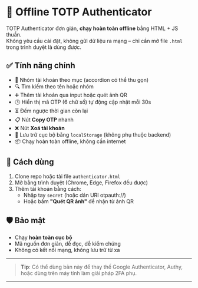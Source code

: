 # 🔐 Offline TOTP Authenticator

TOTP Authenticator đơn giản, **chạy hoàn toàn offline** bằng HTML + JS thuần.  
Không yêu cầu cài đặt, không gửi dữ liệu ra mạng – chỉ cần mở file `.html` trong trình duyệt là dùng được.

## ✅ Tính năng chính

- 👥 Nhóm tài khoản theo mục (accordion có thể thu gọn)
- 🔍 Tìm kiếm theo tên hoặc nhóm
- ➕ Thêm tài khoản qua input hoặc quét ảnh QR
- 🕒 Hiển thị mã OTP (6 chữ số) tự động cập nhật mỗi 30s
- ⏳ Đếm ngược thời gian còn lại
- 📋 Nút **Copy OTP** nhanh
- ❌ Nút **Xoá tài khoản**
- 💾 Lưu trữ cục bộ bằng `localStorage` (không phụ thuộc backend)
- 📦 Chạy hoàn toàn offline, không cần internet

## 🚀 Cách dùng

1. Clone repo hoặc tải file `authenticator.html`
2. Mở bằng trình duyệt (Chrome, Edge, Firefox đều được)
3. Thêm tài khoản bằng cách:
   - Nhập tay `secret` (hoặc dán URI otpauth://)
   - Hoặc bấm **"Quét QR ảnh"** để nhận từ ảnh QR

## 🛡 Bảo mật

- Chạy **hoàn toàn cục bộ**  
- Mã nguồn đơn giản, dễ đọc, dễ kiểm chứng  
- Không có kết nối mạng, không lưu trữ từ xa

---

> **Tip**: Có thể dùng bản này để thay thế Google Authenticator, Authy, hoặc dùng trên máy tính làm giải pháp 2FA phụ.

---
